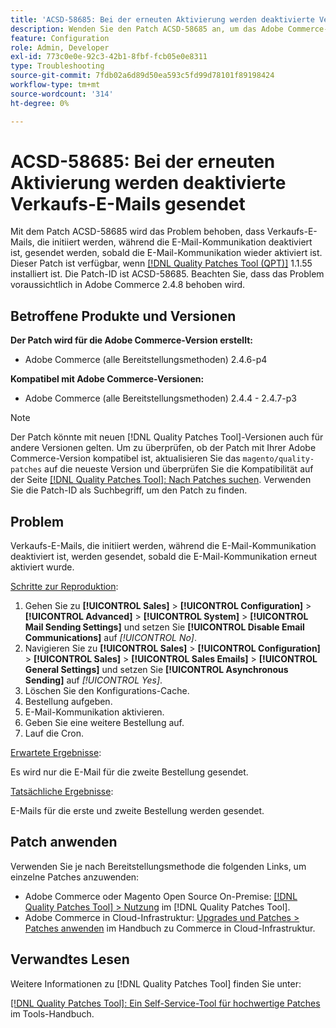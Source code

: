 ```yaml
---
title: 'ACSD-58685: Bei der erneuten Aktivierung werden deaktivierte Verkaufs-E-Mails gesendet'
description: Wenden Sie den Patch ACSD-58685 an, um das Adobe Commerce-Problem zu beheben, bei dem Verkaufs-E-Mails, die initiiert werden, während die E-Mail-Kommunikation deaktiviert ist, gesendet werden, sobald die E-Mail-Kommunikation wieder aktiviert ist.
feature: Configuration
role: Admin, Developer
exl-id: 773c0e0e-92c3-42b1-8fbf-fcb05e0e8311
type: Troubleshooting
source-git-commit: 7fdb02a6d89d50ea593c5fd99d78101f89198424
workflow-type: tm+mt
source-wordcount: '314'
ht-degree: 0%

---
```


# ACSD-58685: Bei der erneuten Aktivierung werden deaktivierte Verkaufs-E-Mails gesendet

Mit dem Patch ACSD-58685 wird das Problem behoben, dass Verkaufs-E-Mails, die initiiert werden, während die E-Mail-Kommunikation deaktiviert ist, gesendet werden, sobald die E-Mail-Kommunikation wieder aktiviert ist. Dieser Patch ist verfügbar, wenn [[!DNL Quality Patches Tool (QPT)]](/help/tools/quality-patches-tool/quality-patches-tool-to-self-serve-quality-patches.md) 1.1.55 installiert ist. Die Patch-ID ist ACSD-58685. Beachten Sie, dass das Problem voraussichtlich in Adobe Commerce 2.4.8 behoben wird.

## Betroffene Produkte und Versionen

**Der Patch wird für die Adobe Commerce-Version erstellt:**

* Adobe Commerce (alle Bereitstellungsmethoden) 2.4.6-p4

**Kompatibel mit Adobe Commerce-Versionen:**

* Adobe Commerce (alle Bereitstellungsmethoden) 2.4.4 - 2.4.7-p3

>[!NOTE]
>
>Der Patch könnte mit neuen [!DNL Quality Patches Tool]-Versionen auch für andere Versionen gelten. Um zu überprüfen, ob der Patch mit Ihrer Adobe Commerce-Version kompatibel ist, aktualisieren Sie das `magento/quality-patches` auf die neueste Version und überprüfen Sie die Kompatibilität auf der Seite [[!DNL Quality Patches Tool]: Nach Patches suchen](https://experienceleague.adobe.com/tools/commerce-quality-patches/index.html?lang=de). Verwenden Sie die Patch-ID als Suchbegriff, um den Patch zu finden.

## Problem

Verkaufs-E-Mails, die initiiert werden, während die E-Mail-Kommunikation deaktiviert ist, werden gesendet, sobald die E-Mail-Kommunikation erneut aktiviert wurde.

<u>Schritte zur Reproduktion</u>:

1. Gehen Sie zu **[!UICONTROL Sales]** > **[!UICONTROL Configuration]** > **[!UICONTROL Advanced]** > **[!UICONTROL System]** > **[!UICONTROL Mail Sending Settings]** und setzen Sie **[!UICONTROL Disable Email Communications]** auf *[!UICONTROL No]*.
1. Navigieren Sie zu **[!UICONTROL Sales]** > **[!UICONTROL Configuration]** > **[!UICONTROL Sales]** > **[!UICONTROL Sales Emails]** > **[!UICONTROL General Settings]** und setzen Sie **[!UICONTROL Asynchronous Sending]** auf *[!UICONTROL Yes]*.
1. Löschen Sie den Konfigurations-Cache.
1. Bestellung aufgeben.
1. E-Mail-Kommunikation aktivieren.
1. Geben Sie eine weitere Bestellung auf.
1. Lauf die Cron.

<u>Erwartete Ergebnisse</u>:

Es wird nur die E-Mail für die zweite Bestellung gesendet.

<u>Tatsächliche Ergebnisse</u>:

E-Mails für die erste und zweite Bestellung werden gesendet.

## Patch anwenden

Verwenden Sie je nach Bereitstellungsmethode die folgenden Links, um einzelne Patches anzuwenden:

* Adobe Commerce oder Magento Open Source On-Premise: [[!DNL Quality Patches Tool] > Nutzung](/help/tools/quality-patches-tool/usage.md) im [!DNL Quality Patches Tool].
* Adobe Commerce in Cloud-Infrastruktur: [Upgrades und Patches > Patches anwenden](https://experienceleague.adobe.com/docs/commerce-cloud-service/user-guide/develop/upgrade/apply-patches.html?lang=de) im Handbuch zu Commerce in Cloud-Infrastruktur.

## Verwandtes Lesen

Weitere Informationen zu [!DNL Quality Patches Tool] finden Sie unter:

[[!DNL Quality Patches Tool]: Ein Self-Service-Tool für hochwertige Patches](/help/tools/quality-patches-tool/quality-patches-tool-to-self-serve-quality-patches.md) im Tools-Handbuch.
